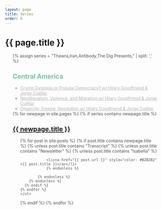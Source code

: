 ```yaml
---
layout: page
title: Series
order: 6
---
```


<!-- <div id="archives">
{% for tag in site.tags %}
    {% capture tag_name %}{{ tag | first }}{% endcapture %}
    <p></p>
    <a href="{{ site.baseurl }}/tag/{{tag_name| slugify}}"  class="tag-head">{{ tag_name }}
{% endfor %}


<!-- Begin List Posts
================================================== -->

<h1 class="page-title">{{ page.title }}</h1>

<section class="recent-posts">
<div class="row listrecent">
<ul style="color: #515151; padding-left:25px">
{% assign series = "Thawra,Iran,Antibody,The Dig Presents," | split: ',' %}
<h2 style="color:#78C0A0">Central America</h2>
<ul style="color:#515151; padding-left:25px" >
<li><a href="https://thedigradio.com/podcast/crypto-dystopia-or-popular-democracy-w-hilary-goodfriend-jorge-cuellar/" style="color: #B2B2B2">Crypto Dystopia or Popular Democracy? w/ Hilary Goodfriend & Jorge Cuéllar</a></li>
<li><a href="https://thedigradio.com/podcast/neoliberalism-violence-migration-w-hilary-goodfriend-jorge-cuellar//" style="color: #B2B2B2">Neoliberalism, Violence, and Migration w/ Hilary Goodfriend & Jorge Cuéllar</a></li>
<li><a href="https://thedigradio.com/podcast/oligarchy-empire-revolution-w-hilary-goodfriend-jorge-cuellar/" style="color: #B2B2B2">Oligarchy, Empire, Revolution w/ Hilary Goodfriend & Jorge Cuéllar</a></li>
</ul>
{% for newpage in site.pages %}
{% if series contains newpage.title %}
    <h2 style="color:#78C0A0" >
      <a href="{{newpage.url}}">{{ newpage.title }}</a>
    </h2>
    <ul style="color:#515151; padding-left:25px" >
    {% for post in site.posts %}
      {% if post.title contains newpage.title %}
        {% unless post.title contains "Transcript" %}
            {% unless post.title contains "Newsletter" %}
                {% unless post.title contains "Isabella" %}

                <li><a href="{{ post.url }}" style="color: #B2B2B2" >{{ post.title }}</a></li>
                {% endunless %}

            {% endunless %}
        {% endunless %}
      {% endif %}
    {% endfor %}
    </ul>
{% endif %}
{% endfor %}
</ul>
</div>
</section>
